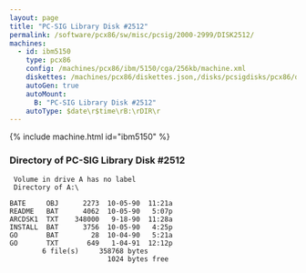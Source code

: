 ```yaml
---
layout: page
title: "PC-SIG Library Disk #2512"
permalink: /software/pcx86/sw/misc/pcsig/2000-2999/DISK2512/
machines:
  - id: ibm5150
    type: pcx86
    config: /machines/pcx86/ibm/5150/cga/256kb/machine.xml
    diskettes: /machines/pcx86/diskettes.json,/disks/pcsigdisks/pcx86/diskettes.json
    autoGen: true
    autoMount:
      B: "PC-SIG Library Disk #2512"
    autoType: $date\r$time\rB:\rDIR\r
---
```


{% include machine.html id="ibm5150" %}

### Directory of PC-SIG Library Disk #2512

     Volume in drive A has no label
     Directory of A:\

    BATE     OBJ      2273  10-05-90  11:21a
    README   BAT      4062  10-05-90   5:07p
    ARCDSK1  TXT    348000   9-18-90  11:28a
    INSTALL  BAT      3756  10-05-90   4:25p
    GO       BAT        28  10-04-90   5:21a
    GO       TXT       649   1-04-91  12:12p
            6 file(s)     358768 bytes
                            1024 bytes free
